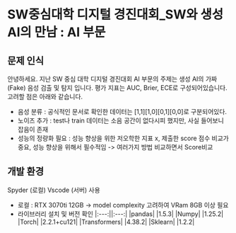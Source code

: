 # SW중심대학 디지털 경진대회_SW와 생성AI의 만남 : AI 부문

## 문제 인식
안녕하세요. 지난 SW 중심 대학 디지털 경진대회 AI 부문의 주제는 생성 AI의 가짜(Fake) 음성 검출 및 탐지 입니다. 평가 지표는 AUC, Brier, ECE로 구성되어있습니다. 고려할 점은 아래와 같습니다.
- 음성 분류 : 공식적인 문서로 확인한 데이터는 [1,1][1,0][0,1][0,0]로 구분되어있다. 
- 노이즈 추가 : test나 train 데이터는 소음 공간이 없다시피 했지만, 사실 들어보니 잡음이 존재
- 성능의 정량화 필요 : 성능 향상을 위한 저오학한 지표 x, 제출한 score 점수 비교가 중요, 성능 향상을 위해서 필수적임 -> 여러가지 방법 비교하면서 Score비교

## 개발 환경
Spyder (로컬) Vscode (서버) 사용
- 로컬 : RTX 3070ti 12GB -> model complexity 고려하여 VRam 8GB 이상 필요
- 라이브러리 설치 및 버전 확인
  |:---:||:---:|
  |pandas| |1.5.3|
  |Numpy| |1.25.2|
  |Torch| |2.2.1+cu121|
  |Transformers| |4.38.2|
  |Sklearn| |1.2.2|
